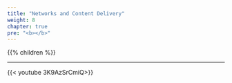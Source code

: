 ```yaml
---
title: "Networks and Content Delivery"
weight: 8
chapter: true
pre: "<b></b>"
---
```


{{% children  %}}


---

{{< youtube 3K9AzSrCmiQ>}}


